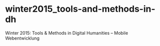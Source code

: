 # winter2015_tools-and-methods-in-dh
Winter 2015: Tools &amp; Methods in Digital Humanities – Mobile Webentwicklung
